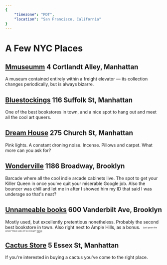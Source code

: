 ```yaml
---
{
	"timezone": "PDT",
	"location": "San Francisco, California"
}
---
```

# A Few NYC Places

## <span class="placename">[Mmuseumm](https://www.mmuseumm.com/)</span> <span class="location">4 Cortlandt Alley, Manhattan</span>

A museum contained entirely within a freight elevator — its collection changes periodically, but is always bizarre.


## <span class="placename">[Bluestockings](https://bluestockings.com/)</span> <span class="location">116 Suffolk St, Manhattan</span>

One of the best bookstores in town, and a nice spot to hang out and meet all the cool art queers.

## <span class="placename">[Dream House](https://www.melafoundation.org/)</span> <span class="location">275 Church St, Manhattan</span>

Pink lights. A constant droning noise. Incense. Pillows and carpet. What more can you ask for?

## <span class="placename">[Wonderville](https://www.wonderville.nyc/)</span> <span class="location">1186 Broadway, Brooklyn</span>

Barcade where all the cool indie arcade cabinets live. The spot to get your Killer Queen in once you've quit your miserable Google job. Also the bouncer was chill and let me in after I showed him my ID that said I was underage so that's neat?

## <span class="placename">[Unnameable books](https://unnameablebooks.blogspot.com/)</span> <span class="location">600 Vanderbilt Ave, Brooklyn</span>

Mostly used, but excellently pretentious nonetheless. Probably the second best bookstore in town. Also right next to Ample Hills, as a bonus. <span style="font-size:45%;vertical-align:middle;">&nbsp;&nbsp;&nbsp;(just ignore the whole "Steve Jobs Of Ice Cream" [thing](https://marker.medium.com/the-shocking-meltdown-of-ample-hills-brooklyns-hottest-ice-cream-company-66b27dc1791d))</span>

## <span class="placename">[Cactus Store](https://cactus.store/)</span> <span class="location">5 Essex St, Manhattan</span>

If you're interested in buying a cactus you've come to the right place.

